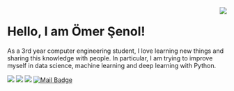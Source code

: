 <img align='right' src="https://github-readme-stats.vercel.app/api?username=senolomer0&show_icons=true&theme=highcontrast">

# Hello, I am Ömer Şenol!


As a 3rd year computer engineering student, 
I love learning new things and sharing
this knowledge with people. In particular, 
I am trying to improve myself in data science, 
machine learning and deep learning with Python.

[![](https://img.shields.io/badge/linkedin-%230077B5.svg?&style=for-the-badge&logo=linkedin&logoColor=white)](https://www.linkedin.com/in/omersenol/)
[![](https://img.shields.io/badge/medium-%2312100E.svg?&style=for-the-badge&logo=medium&logoColor=white)](https://senolomer0.medium.com)
[![](https://img.shields.io/badge/kaggle-%2312100E.svg?&style=for-the-badge&logo=kaggle&logoColor=white)](https://www.kaggle.com/omersenol)
[![Mail Badge](https://img.shields.io/badge/omersenol321@gmail.com-c14438?style=for-the-badge&logo=Gmail&logoColor=white&link=mailto:omersenol321@gmail.com)](mailto:omersenol321@gmail.com)
